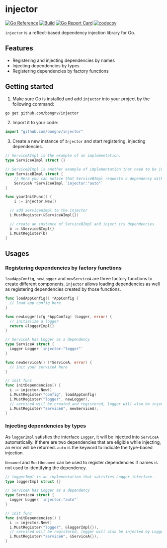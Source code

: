 # injector

[![Go Reference](https://pkg.go.dev/badge/github.com/bongnv/injector.svg)](https://pkg.go.dev/github.com/bongnv/injector)
[![Build](https://github.com/bongnv/injector/workflows/CI/badge.svg)](https://github.com/bongnv/injector/actions?query=workflow%3ACI)
[![Go Report Card](https://goreportcard.com/badge/github.com/bongnv/injector)](https://goreportcard.com/report/github.com/bongnv/injector)
[![codecov](https://codecov.io/gh/bongnv/injector/branch/main/graph/badge.svg?token=RP3ua8huXh)](https://codecov.io/gh/bongnv/injector)

`injector` is a reflect-based dependency injection library for Go.

## Features

- Registering and injecting dependencies by names
- Injecting dependencies by types
- Registering dependencies by factory functions

## Getting started

1. Make sure Go is installed and add `injector` into your project by the following command:

```bash
go get github.com/bongnv/injector
```

2. Import it to your code:

```go
import "github.com/bongnv/injector"
```

3. Create a new instance of `Injector` and start registering, injecting dependencies.

```go
// ServiceAImpl is the example of an implementation.
type ServiceAImpl struct {}

// ServiceBImpl is another example of implementation that need to be injected.
type ServiceBImpl struct {
	// Here you can notice that ServiceBImpl requests a dependency with the type of *ServiceAImpl.
	ServiceA *ServiceAImpl `injector:"auto"`
}

func yourInitFunc() {
	i := injector.New()

  // add ServiceAImpl to the injector
  i.MustRegister(&ServiceAImpl{})

  // create an instance of ServiceBImpl and inject its dependencies
  b := &ServiceBImpl{}
  i.MustRegister(b)
}
```

## Usages

### Registering dependencies by factory functions

`loadAppConfig`, `newLogger` and `newServiceA` are three factory functions to create different components. `injector` allows loading dependencies as well as registering dependencies created by those functions.

```go
func loadAppConfig() *AppConfig {
  // load app config here
}

func newLogger(cfg *AppConfig) (Logger, error) {
  // initialize a logger
  return &loggerImpl{}
}

// ServiceA has Logger as a dependency
type ServiceA struct {
  Logger Logger `injector:"logger"`
}

func newServiceA() (*ServiceA, error) {
  // init your serviceA here
}

// init func
func initDependencies() {
  i := injector.New()
  i.MustRegister("config", loadAppConfig)
  i.MustRegister("logger", newLogger), 
  // serviceA will be created and registered, logger will also be injected
  i.MustRegister("serviceA", newServiceA),
}
```

### Injecting dependencies by types

As `loggerImpl` satisfies the interface `Logger`, it will be injected into `ServiceA` automatically. If there are two dependencies that are eligible while injecting, an error will be returned. `auto` is the keyword to indicate the type-based injection.

`Unnamed` and `MustUnnamed` can be used to register dependencies if names is not used to identifying the dependency.

```go
// loggerImpl is an implementation that satisfies Logger interface.
type loggerImpl struct {}

// ServiceA has Logger as a dependency
type ServiceA struct {
  Logger Logger `injector:"auto"`
}

// init func
func initDependencies() {
  i := injector.New()
  i.MustRegister("logger", &loggerImpl{}), 
  // serviceA will be registered, logger will also be injected by Logger type
  i.MustRegister("serviceA", &ServiceA{}),
}
```
